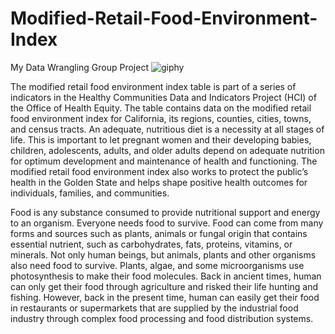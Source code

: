 # Modified-Retail-Food-Environment-Index
My Data Wrangling Group Project
![giphy](https://github.com/AbrahamLimBingSern/AbrahamLimBingSern/assets/139485622/0138679c-19e6-44ce-80e6-d3a80056b66c)

The modified retail food environment index table is part of a series of indicators in 
the Healthy Communities Data and Indicators Project (HCI) of the Office of Health Equity. 
The table contains data on the modified retail food environment index for California, its 
regions, counties, cities, towns, and census tracts. An adequate, nutritious diet is a necessity 
at all stages of life. This is important to let pregnant women and their developing babies, 
children, adolescents, adults, and older adults depend on adequate nutrition for optimum 
development and maintenance of health and functioning. The modified retail food 
environment index also works to protect the public’s health in the Golden State and helps 
shape positive health outcomes for individuals, families, and communities.

Food is any substance consumed to provide nutritional support and energy to an 
organism. Everyone needs food to survive. Food can come from many forms and sources 
such as plants, animals or fungal origin that contains essential nutrient, such as 
carbohydrates, fats, proteins, vitamins, or minerals. Not only human beings, but animals, 
plants and other organisms also need food to survive. Plants, algae, and some 
microorganisms use photosynthesis to make their food molecules. Back in ancient times, 
human can only get their food through agriculture and risked their life hunting and fishing. 
However, back in the present time, human can easily get their food in restaurants or 
supermarkets that are supplied by the industrial food industry through complex food 
processing and food distribution systems.
